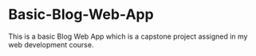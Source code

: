 # Basic-Blog-Web-App
This is a basic Blog Web App which is a capstone project assigned in my web development course.
